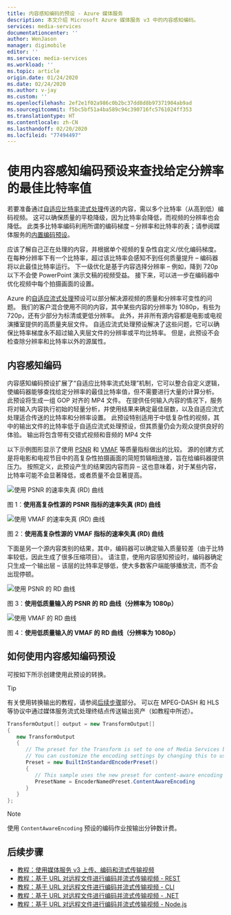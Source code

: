 ```yaml
---
title: 内容感知编码的预设 - Azure 媒体服务
description: 本文介绍 Microsoft Azure 媒体服务 v3 中的内容感知编码。
services: media-services
documentationcenter: ''
author: WenJason
manager: digimobile
editor: ''
ms.service: media-services
ms.workload: ''
ms.topic: article
origin.date: 01/24/2020
ms.date: 02/24/2020
ms.author: v-jay
ms.custom: ''
ms.openlocfilehash: 2ef2e1f02a986c0b2bc37dd8d8b97371904ab9ad
ms.sourcegitcommit: f5bc5bf51a4ba589c94c390716fc5761024ff353
ms.translationtype: HT
ms.contentlocale: zh-CN
ms.lasthandoff: 02/20/2020
ms.locfileid: "77494497"
---
```

# <a name="use-the-content-aware-encoding-preset-to-find-the-optimal-bitrate-value-for-a-given-resolution"></a>使用内容感知编码预设来查找给定分辨率的最佳比特率值

若要准备通过[自适应比特率流式处理](https://en.wikipedia.org/wiki/Adaptive_bitrate_streaming)传送的内容，需以多个比特率（从高到低）编码视频。 这可以确保质量的平稳降级，因为比特率会降低，而视频的分辨率也会降低。 此类多比特率编码利用所谓的编码梯度 – 分辨率和比特率的表；请参阅媒体服务的[内置编码预设](https://docs.microsoft.com/rest/api/media/transforms/createorupdate#encodernamedpreset)。

应该了解自己正在处理的内容，并根据单个视频的复杂性自定义/优化编码梯度。 在每种分辨率下有一个比特率，超过该比特率会感知不到任何质量提升 – 编码器将以此最佳比特率运行。 下一级优化是基于内容选择分辨率 – 例如，降到 720p 以下不会使 PowerPoint 演示文稿的视频受益。 接下来，可以进一步在编码器中优化视频中每个拍摄画面的设置。 

Azure 的[自适应流式处理](autogen-bitrate-ladder.md)预设可以部分解决源视频的质量和分辨率可变性的问题。 我们的客户混合使用不同的内容，其中某些内容的分辨率为 1080p，有些为 720p，还有少部分为标清或更低分辨率。 此外，并非所有源内容都是电影或电视演播室提供的高质量夹层文件。 自适应流式处理预设解决了这些问题，它可以确保比特率梯度永不超过输入夹层文件的分辨率或平均比特率。 但是，此预设不会检查除分辨率和比特率以外的源属性。

## <a name="the-content-aware-encoding"></a>内容感知编码 

内容感知编码预设扩展了“自适应比特率流式处理”机制，它可以整合自定义逻辑，使编码器能够查找给定分辨率的最佳比特率值，但不需要进行大量的计算分析。 此预设将生成一组 GOP 对齐的 MP4 文件。 在提供任何输入内容的情况下，服务将对输入内容执行初始的轻量分析，并使用结果来确定最佳层数，以及自适应流式处理适合传送的比特率和分辨率设置。 此预设特别适用于中低复杂性的视频，其中的输出文件的比特率低于自适应流式处理预设，但其质量仍会为观众提供良好的体验。 输出将包含带有交错式视频和音频的 MP4 文件

以下示例图形显示了使用 [PSNR](https://en.wikipedia.org/wiki/Peak_signal-to-noise_ratio) 和 [VMAF](https://en.wikipedia.org/wiki/Video_Multimethod_Assessment_Fusion) 等质量指标做出的比较。 源的创建方式是将电影和电视节目中的高复杂性拍摄画面的简短剪辑相连接，旨在给编码器提供压力。 按照定义，此预设产生的结果因内容而异 – 这也意味着，对于某些内容，比特率可能不会显著降低，或者质量不会显著提高。

![使用 PSNR 的速率失真 (RD) 曲线](media/content-aware-encoding/msrv1.png)

图 1：**使用高复杂性源的 PSNR 指标的速率失真 (RD) 曲线**

![使用 VMAF 的速率失真 (RD) 曲线](media/content-aware-encoding/msrv2.png)

图 2：**使用高复杂性源的 VMAF 指标的速率失真 (RD) 曲线**

下面是另一个源内容类别的结果，其中，编码器可以确定输入质量较差（由于比特率较低，因此生成了很多压缩项目）。 请注意，使用内容感知预设时，编码器确定只生成一个输出层 – 该层的比特率足够低，使大多数客户端能够播放流，而不会出现停顿。

![使用 PSNR 的 RD 曲线](media/content-aware-encoding/msrv3.png)

图 3：**使用低质量输入的 PSNR 的 RD 曲线（分辨率为 1080p）**

![使用 VMAF 的 RD 曲线](media/content-aware-encoding/msrv4.png)

图 4：**使用低质量输入的 VMAF 的 RD 曲线（分辨率为 1080p）**

## <a name="how-to-use-the-content-aware-encoding-preset"></a>如何使用内容感知编码预设 

可按如下所示创建使用此预设的转换。 

> [!TIP]
> 有关使用转换输出的教程，请参阅[后续步骤](#next-steps)部分。 可以在 MPEG-DASH 和 HLS 等协议中通过媒体服务流式处理终结点传送输出资产（如教程中所述）。


```csharp
TransformOutput[] output = new TransformOutput[]
{
   new TransformOutput
   {
      // The preset for the Transform is set to one of Media Services built-in sample presets.
      // You can customize the encoding settings by changing this to use "StandardEncoderPreset" class.
      Preset = new BuiltInStandardEncoderPreset()
      {
         // This sample uses the new preset for content-aware encoding
         PresetName = EncoderNamedPreset.ContentAwareEncoding
      }
   }
};
```

> [!NOTE]
> 使用 `ContentAwareEncoding` 预设的编码作业按输出分钟数计费。 

## <a name="next-steps"></a>后续步骤

* [教程：使用媒体服务 v3 上传、编码和流式传输视频](stream-files-tutorial-with-api.md)
* [教程：基于 URL 对远程文件进行编码并流式传输视频 - REST](stream-files-tutorial-with-rest.md)
* [教程：基于 URL 对远程文件进行编码并流式传输视频 - CLI](stream-files-cli-quickstart.md)
* [教程：基于 URL 对远程文件进行编码并流式传输视频 - .NET](stream-files-dotnet-quickstart.md)
* [教程：基于 URL 对远程文件进行编码并流式传输视频 - Node.js](stream-files-nodejs-quickstart.md)
